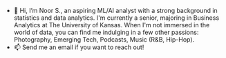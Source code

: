 - 👋 Hi, I’m Noor S., an aspiring ML/AI analyst with a strong background in statistics and data analytics. I'm currently a senior, majoring in Business Analytics at The University of Kansas. When I'm not immersed in the world of data, you can find me indulging in a few other passions: Photography, Emerging Tech, Podcasts, Music (R&B, Hip-Hop).
- 📫  Send me an email if you want to reach out!

<!---
n6szn/n6szn is a ✨ special ✨ repository because its `README.md` (this file) appears on your GitHub profile.
You can click the Preview link to take a look at your changes.
--->
